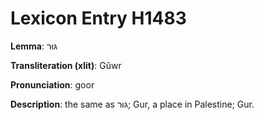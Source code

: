 # Lexicon Entry H1483

**Lemma**: גּוּר

**Transliteration (xlit)**: Gûwr

**Pronunciation**: goor

**Description**:
the same as גּוּר; Gur, a place in Palestine; Gur.
